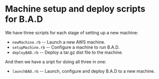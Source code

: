 # Machine setup and deploy scripts for B.A.D

We have three scripts for each stage of setting up a new machine:
* `newMachine.rb` -- Launch a new AWS machine.
* `setupMachine.rb` -- Configure a machine to run B.A.D.
* `deployBAD.rb` -- Deploy a tar.gz dist file to the machine.

And then we have a sript for doing all three in one:
* `launchBAD.rb` -- Launch, configure and deploy B.A.D to a new machine.

